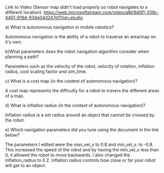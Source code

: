 Link to Video (Sensor map didn't load properly so robot navigates to a different location): https://web.microsoftstream.com/video/a8b1b691-339c-4451-8194-934e04d247d1?list=studio


a) What is autonomous navigation in mobile robotics?

Autonomous navigation is the ability of a robot to traverse an area/map on it's own. 

b)What parameters does the robot navigation algorithm consider when planning a path?

Parameters such as the velocity of the robot, velocity of rotation, inflation radius, cost scaling factor and sim_time. 

c) What is a cost map (in the context of autonomous navigation)?

A cost map represents the difficulty for a robot to travers the different areas of a map. 

d) What is inflation radius (in the context of autonomous navigation)?

Inflation radius is a set radius around an object that cannot be crossed by the robot. 

e) Which navigation parameters did you tune using the document in the link below?

The parameters I edited were the max_vel_x to 0.8 and min_vel_x: to -0.8. This increased the speed of the robot and by having the min_vel_x less than 0, it allowed the robot to move backwards. I also changed the inflation_radius to 0.2. Inflation radius controls how close or far your robot will get to an object. 
